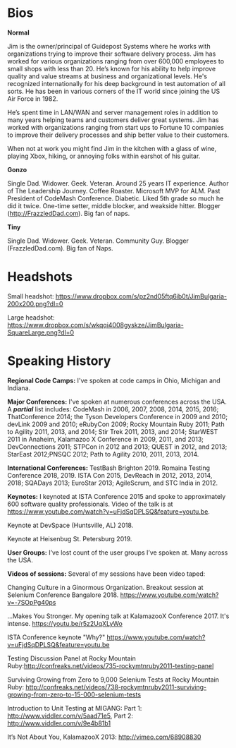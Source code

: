 
# Bios

**Normal**

Jim is the owner/principal of Guidepost Systems where he works with organizations trying to improve their software delivery process. Jim has worked for various organizations ranging from over 600,000 employees to small shops with less than 20. He’s known for his ability to help improve quality and value streams at business and organizational levels. He's recognized internationally for his deep background in test automation of all sorts. He has been in various corners of the IT world since joining the US Air Force in 1982.

He’s spent time in LAN/WAN and server management roles in addition to many years helping teams and customers deliver great systems. Jim has worked with organizations ranging from start ups to Fortune 10 companies to improve their delivery processes and ship better value to their customers.

When not at work you might find Jim in the kitchen with a glass of wine, playing Xbox, hiking, or annoying folks within earshot of his guitar.

**Gonzo** 

Single Dad. Widower. Geek. Veteran. Around 25 years IT experience. Author of The Leadership Journey. Coffee Roaster.  Microsoft MVP for ALM.  Past President of  CodeMash Conference. Diabetic. Liked 5th grade so much he did it twice. One-time setter, middle blocker, and weakside hitter. Blogger (http://FrazzledDad.com). Big fan of naps.


**Tiny**

Single Dad. Widower. Geek. Veteran. Community Guy. Blogger (FrazzledDad.com). Big fan of Naps. 

# Headshots
Small headshot: https://www.dropbox.com/s/pz2nd05ftq6ib0t/JimBulgaria-200x200.png?dl=0

Large headshot: https://www.dropbox.com/s/wkqqi4008gyskze/JimBulgaria-SquareLarge.png?dl=0


# <a name='history'></a>Speaking History

**Regional Code Camps:** I've spoken at code camps in Ohio, Michigan and Indiana. 

**Major Conferences:** I've spoken at numerous conferences across the USA. A ***partial*** list includes: CodeMash in 2006, 2007, 2008, 2014, 2015, 2016; ThatConference 2014; the Tyson Developers Conference in 2009 and 2010; devLink 2009 and 2010; eRubyCon 2009; Rocky Mountain Ruby 2011; Path to Agility 2011, 2013, and 2014; Stir Trek 2011, 2013, and 2014; StarWEST 2011 in Anaheim, Kalamazoo X Conference in 2009, 2011, and 2013; DevConnections 2011; STPCon in 2012 and 2013; QUEST in 2012, and 2013; StarEast 2012;PNSQC 2012; Path to Agility 2010, 2011, 2013, 2014.

**International Conferences:** TestBash Brighton 2019. Romaina Testing Conference 2018, 2019. ISTA Con 2015, DevReach in 2012, 2013, 2014, 2018; SQADays 2013; EuroStar 2013; AgileScrum, and STC India in 2012. 

**Keynotes:** I keynoted at ISTA Conference 2015 and spoke to approximately 600 software quality professionals. Video of the talk is at https://www.youtube.com/watch?v=uFjdSqDPLSQ&feature=youtu.be.

Keynote at DevSpace (Huntsville, AL) 2018.

Keynote at Heisenbug St. Petersburg 2019.

**User Groups:** I’ve lost count of the user groups I’ve spoken at. Many across the USA.

**Videos of sessions:**
Several of my sessions have been video taped: 

Changing Culture in a Ginormous Organization. Breakout session at Selenium Conference Bangalore 2018. https://www.youtube.com/watch?v=-7SOpPg40ps

...Makes You Stronger. My opening talk at KalamazooX Conference 2017. It's intense. https://youtu.be/r5z2UqXLyWo

ISTA Conference keynote "Why?" https://www.youtube.com/watch?v=uFjdSqDPLSQ&feature=youtu.be

Testing Discussion Panel at Rocky Mountain Ruby:http://confreaks.net/videos/735-rockymtnruby2011-testing-panel 

Surviving Growing from Zero to 9,000 Selenium Tests at 
Rocky Mountain Ruby: http://confreaks.net/videos/738-rockymtnruby2011-surviving-growing-from-zero-to-15-000-selenium-tests 

Introduction to Unit Testing at MIGANG: Part 1: http://www.viddler.com/v/5aad71e5, Part 2: http://www.viddler.com/v/9e4b81b1

It’s Not About You, KalamazooX 2013: http://vimeo.com/68908830

